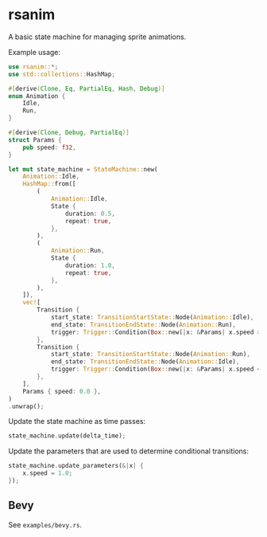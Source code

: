 # rsanim

A basic state machine for managing sprite animations.

Example usage:

```rust
use rsanim::*;
use std::collections::HashMap;

#[derive(Clone, Eq, PartialEq, Hash, Debug)]
enum Animation {
    Idle,
    Run,
}

#[derive(Clone, Debug, PartialEq)]
struct Params {
    pub speed: f32,
}

let mut state_machine = StateMachine::new(
    Animation::Idle,
    HashMap::from([
        (
            Animation::Idle,
            State {
                duration: 0.5,
                repeat: true,
            },
        ),
        (
            Animation::Run,
            State {
                duration: 1.0,
                repeat: true,
            },
        ),
    ]),
    vec![
        Transition {
            start_state: TransitionStartState::Node(Animation::Idle),
            end_state: TransitionEndState::Node(Animation::Run),
            trigger: Trigger::Condition(Box::new(|x: &Params| x.speed > 0.0)),
        },
        Transition {
            start_state: TransitionStartState::Node(Animation::Run),
            end_state: TransitionEndState::Node(Animation::Idle),
            trigger: Trigger::Condition(Box::new(|x: &Params| x.speed <= 0.0)),
        },
    ],
    Params { speed: 0.0 },
)
.unwrap();
```

Update the state machine as time passes:

```rust
state_machine.update(delta_time);
```

Update the parameters that are used to determine conditional transitions:

```rust
state_machine.update_parameters(&|x| {
    x.speed = 1.0;
});
```

## Bevy

See `examples/bevy.rs`.
